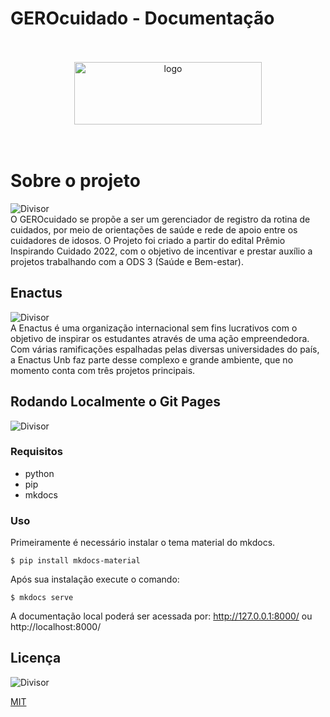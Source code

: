 # GEROcuidado - Documentação
<br/>
<br/>

<div align="center">
<img src="https://github.com/fga-eps-mds/2023-2-GEROcuidado-Doc/assets/51385738/4b84750a-b35a-4325-8945-65d345af2441" alt="logo" width="300" height="100" > </div>
<br/>
<br/>

# Sobre o projeto
<img src="https://github.com/fga-eps-mds/2023-2-GEROcuidado-Doc/assets/51385738/1f6a7d6f-e8e1-42aa-b70e-819359a6114e" title="Divisor" style="max-height:60px; width:auto; display:block;">
O GEROcuidado se propõe a ser um
gerenciador de registro da rotina de
cuidados, por meio de orientações de
saúde e rede de apoio entre os cuidadores
de idosos. O Projeto foi criado
a partir do edital Prêmio Inspirando
Cuidado 2022, com o objetivo de
incentivar e prestar auxílio a projetos
trabalhando com a ODS 3 (Saúde e
Bem-estar).

## Enactus
<img src="https://github.com/fga-eps-mds/2023-2-GEROcuidado-Doc/assets/51385738/1f6a7d6f-e8e1-42aa-b70e-819359a6114e" title="Divisor" style="max-height:60px; width:auto; display:block;">
A Enactus é uma organização
internacional sem fins lucrativos com o
objetivo de inspirar os estudantes através
de uma ação empreendedora. Com várias
ramificações espalhadas pelas diversas
universidades do país, a Enactus Unb faz
parte desse complexo e grande ambiente,
que no momento conta com três projetos
principais.


## Rodando Localmente o Git Pages
<img src="https://github.com/fga-eps-mds/2023-2-GEROcuidado-Doc/assets/51385738/1f6a7d6f-e8e1-42aa-b70e-819359a6114e" title="Divisor" style="max-height:60px; width:auto; display:block;">

### Requisitos
- python
- pip
- mkdocs

### Uso
Primeiramente é necessário instalar o tema material do mkdocs.
```terminal
$ pip install mkdocs-material
```
Após sua instalação execute o comando:
```terminal
$ mkdocs serve
```
A documentação local poderá ser acessada por: http://127.0.0.1:8000/ ou http://localhost:8000/

## Licença
<img src="https://github.com/fga-eps-mds/2023-2-GEROcuidado-Doc/assets/51385738/1f6a7d6f-e8e1-42aa-b70e-819359a6114e" title="Divisor" style="max-height:60px; width:auto; display:block;">

[MIT](./LICENSE)